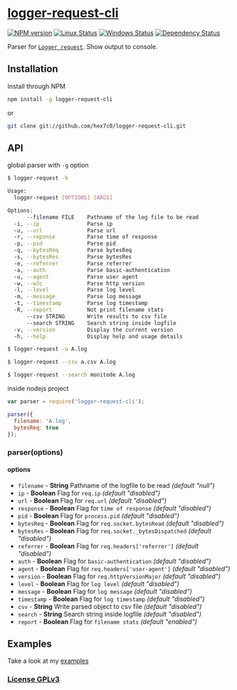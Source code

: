 # [logger-request-cli](http://supergiovane.tk/#/logger-request-cli)

[![NPM version](https://img.shields.io/npm/v/logger-request-cli.svg)](https://www.npmjs.com/package/logger-request-cli)
[![Linux Status](https://img.shields.io/travis/hex7c0/logger-request-cli.svg?label=linux)](https://travis-ci.org/hex7c0/logger-request-cli)
[![Windows Status](https://img.shields.io/appveyor/ci/hex7c0/logger-request-cli.svg?label=windows)](https://ci.appveyor.com/project/hex7c0/logger-request-cli)
[![Dependency Status](https://img.shields.io/david/hex7c0/logger-request-cli.svg)](https://david-dm.org/hex7c0/logger-request-cli)

Parser for [`Logger request`](https://github.com/hex7c0/logger-request).
Show output to console.

## Installation

Install through NPM

```bash
npm install -g logger-request-cli
```
or
```bash
git clone git://github.com/hex7c0/logger-request-cli.git
```

## API

global parser with `-g` option
```bash
$ logger-request -h

Usage:
  logger-request [OPTIONS] [ARGS]

Options: 
      --filename FILE    Pathname of the log file to be read
  -i, --ip               Parse ip
  -u, --url              Parse url
  -r, --reponse          Parse time of response
  -p, --pid              Parse pid
  -q, --bytesReq         Parse bytesReq
  -s, --bytesRes         Parse bytesRes
  -e, --referrer         Parse referrer
  -a, --auth             Parse basic-authentication
  -u, --agent            Parse user agent
  -w, --w3c              Parse http version
  -l, --level            Parse log level
  -m, --message          Parse log message
  -t, --timestamp        Parse log timestamp
  -R, --report           Not print filename stats
      --csv STRING       Write results to csv file
      --search STRING    Search string inside logfile
  -v, --version          Display the current version
  -h, --help             Display help and usage details

$ logger-request -u A.log

$ logger-request --csv a.csv A.log

$ logger-request --search monitode A.log
```

inside nodejs project
```js
var parser = require('logger-request-cli');

parser({
  filename: 'A.log',
  bytesReq: true
});
```

### parser(options)

#### options

 - `filename` - **String** Pathname of the logfile to be read *(default "null")*
 - `ip` - **Boolean** Flag for `req.ip` *(default "disabled")*
 - `url` - **Boolean** Flag for `req.url` *(default "disabled")*
 - `response` - **Boolean** Flag for `time of response` *(default "disabled")*
 - `pid` - **Boolean** Flag for `process.pid` *(default "disabled")*
 - `bytesReq` - **Boolean** Flag for `req.socket.bytesRead` *(default "disabled")*
 - `bytesRes` - **Boolean** Flag for `req.socket._bytesDispatched` *(default "disabled")*
 - `referrer` - **Boolean** Flag for `req.headers['referrer']` *(default "disabled")*
 - `auth` - **Boolean** Flag for `basic-authentication` *(default "disabled")*
 - `agent` - **Boolean** Flag for `req.headers['user-agent']` *(default "disabled")*
 - `version` - **Boolean** Flag for `req.httpVersionMajor` *(default "disabled")*
 - `level` - **Boolean** Flag for `log level` *(default "disabled")*
 - `message` - **Boolean** Flag for `log message` *(default "disabled")*
 - `timestamp` - **Boolean** Flag for `log timestamp` *(default "disabled")*
 - `csv` - **String** Write parsed object to csv file *(default "disabled")*
 - `search` - **String** Search string inside logfile *(default "disabled")*
 - `report` - **Boolean** Flag for `filename stats` *(default "enabled")*

## Examples

Take a look at my [examples](examples)

### [License GPLv3](LICENSE)
